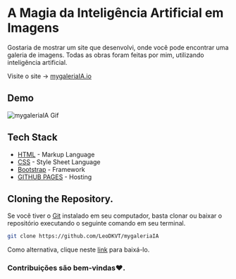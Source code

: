 # A Magia da Inteligência Artificial em Imagens
Gostaria de mostrar um site que desenvolvi, onde você pode encontrar uma galeria de imagens. Todas as obras foram feitas por mim, utilizando inteligência artificial.

Visite o site → [mygaleriaIA.io](https://leodkvt.github.io/mygaleriaIA/)

## Demo
![mygaleriaIA Gif](assets/images/mygaleriaIA.gif)

## Tech Stack
 - [HTML](https://developer.mozilla.org/en-US/docs/Web/HTML) - Markup Language
 - [CSS](https://developer.mozilla.org/en-US/docs/Web/CSS) - Style Sheet Language
 - [Bootstrap](https://getbootstrap.com/docs/4.6/getting-started/introduction/) - Framework
 - [GITHUB PAGES](https://pages.github.com/) - Hosting

## Cloning the Repository.
Se você tiver o [Git](https://git-scm.com/) instalado em seu computador, basta clonar ou baixar o repositório executando o seguinte comando em seu terminal.

```bash
git clone https://github.com/LeoDKVT/mygaleriaIA
```
Como alternativa, clique neste [link](https://github.com/LeoDKVT/mygaleriaIA/archive/refs/heads/main.zip) para baixá-lo.

### Contribuições são bem-vindas❤️.
